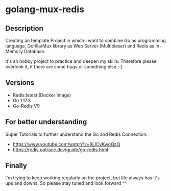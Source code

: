 # golang-mux-redis

## Description

Creating  an template Project in which I want to combine Go as programming language, Gorilla/Mux library as Web Server (Multiplexer) and Redis as In-Memory Database.

It's an hobby project to practice and deepen my skills. Therefore please overlook it, if there are some bugs or something else ;-)

## Versions

- Redis:latest (Docker Image)
- Go 1.17.3
- Go-Redis V9

## For better understanding
Super Tutorials to further understand the Go and Redis Connection:

- https://www.youtube.com/watch?v=6lJCyKwoQaQ
- https://redis.uptrace.dev/guide/go-redis.html

## Finally

I'm trying to keep working regularly on the project, but life always has it's ups and downs. So please stay tuned and look forward ^^